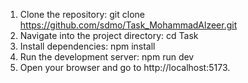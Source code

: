 1. Clone the repository: git clone https://github.com/sdmo/Task_MohammadAlzeer.git
2. Navigate into the project directory: cd Task
3. Install dependencies: npm install 
4. Run the development server: npm run dev 
5. Open your browser and go to http://localhost:5173.